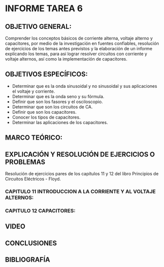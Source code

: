 # INFORME TAREA 6

## OBJETIVO GENERAL:

Comprender los conceptos básicos de corriente alterna, voltaje alterno y capacitores, por medio de la investigación en fuentes confiables, resolución de ejercicios de los temas antes previstos y la elaboración de un informe explicando los temas, para así lograr resolver circuitos con corriente y voltaje alternos, así como la implementación de capacitores.

## OBJETIVOS ESPECÍFICOS: 

-	Determinar que es la onda sinusoidal y no sinusoidal y sus aplicaciones el voltaje y corriente.
-	Determinar que es la onda seno y su fórmula.
-	Definir que son los fasores y el osciloscopio.
-	Determinar que son los circuitos de CA.
-	Definir que son los capacitores.
-	Conocer los tipos de capacitores.
-	Determinar las aplicaciones de los capacitores.

## MARCO TEÓRICO:

## EXPLICACIÓN Y RESOLUCIÓN DE EJERCICIOS O PROBLEMAS

Resolución de ejercicios pares de los capítulos 11 y 12 del libro Principios de Circuitos Eléctricos - Floyd.

### CAPITULO 11 INTRODUCCION A LA CORRIENTE Y AL VOLTAJE ALTERNOS:

### CAPITULO 12 CAPACITORES:

## VIDEO

## CONCLUSIONES

## BIBLIOGRAFÍA 
